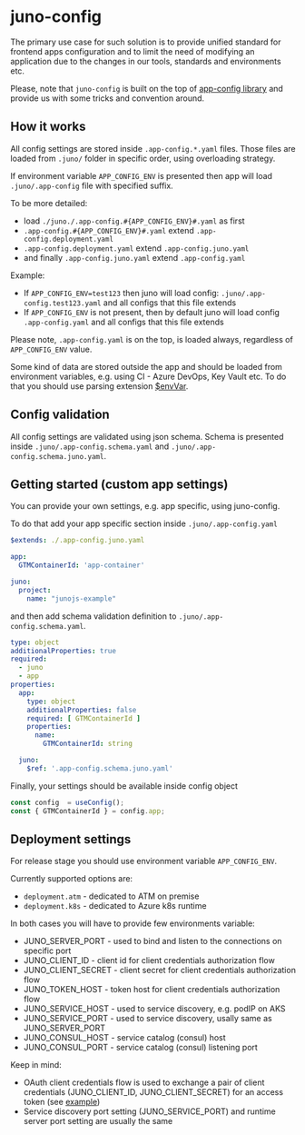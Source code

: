 
# juno-config

The primary use case for such solution is to provide unified standard for frontend apps configuration and to limit the need of modifying an application due to the changes in our tools, standards and environments etc.

Please, note that `juno-config` is built on the top of [app-config library](https://app-config.dev) and provide us with some tricks and convention around.

## How it works

All config settings are stored inside `.app-config.*.yaml` files. Those files are loaded from `.juno/` folder in specific order, using overloading strategy.

If environment variable `APP_CONFIG_ENV` is presented then app will load `.juno/.app-config` file with specified suffix.

To be more detailed:
* load `./juno./.app-config.#{APP_CONFIG_ENV}#.yaml` as first
* `.app-config.#{APP_CONFIG_ENV}#.yaml` extend `.app-config.deployment.yaml`
* `.app-config.deployment.yaml` extend `.app-config.juno.yaml`
* and finally `.app-config.juno.yaml` extend `.app-config.yaml`

Example:
* If `APP_CONFIG_ENV=test123` then juno will load config: `.juno/.app-config.test123.yaml` and all configs that this file extends
* If `APP_CONFIG_ENV` is not present, then by default juno will load config `.app-config.yaml` and all configs that this file extends

Please note, `.app-config.yaml` is on the top, is loaded always, regardless of `APP_CONFIG_ENV` value.

Some kind of data are stored outside the app and should be loaded from environment variables, e.g. using CI - Azure DevOps, Key Vault etc. To do that you should use parsing extension [$envVar](https://app-config.dev/guide/intro/extensions.html#the-env-directive).

## Config validation

All config settings are validated using json schema. Schema is presented inside `.juno/.app-config.schema.yaml` and `.juno/.app-config.schema.juno.yaml`.

## Getting started (custom app settings)

You can provide your own settings, e.g. app specific, using juno-config.

To do that add your app specific section inside `.juno/.app-config.yaml`
```yaml
$extends: ./.app-config.juno.yaml

app:
  GTMContainerId: 'app-container'

juno:
  project:
    name: "junojs-example"
```

and then add schema validation definition to `.juno/.app-config.schema.yaml`.
```yaml
type: object
additionalProperties: true
required:
  - juno
  - app
properties:
  app:
    type: object
    additionalProperties: false
    required: [ GTMContainerId ]
    properties:
      name:
        GTMContainerId: string

  juno:
    $ref: '.app-config.schema.juno.yaml'
```

Finally, your settings should be available inside config object
```js
const config  = useConfig();
const { GTMContainerId } = config.app;
```

## Deployment settings

For release stage you should use environment variable `APP_CONFIG_ENV`.

Currently supported options are:
* `deployment.atm` - dedicated to ATM on premise
* `deployment.k8s` - dedicated to Azure k8s runtime

In both cases you will have to provide few environments variable:
* JUNO_SERVER_PORT - used to bind and listen to the connections on specific port
* JUNO_CLIENT_ID - client id for client credentials authorization flow
* JUNO_CLIENT_SECRET - client secret for client credentials authorization flow
* JUNO_TOKEN_HOST - token host for client credentials authorization flow
* JUNO_SERVICE_HOST - used to service discovery, e.g. podIP on AKS
* JUNO_SERVICE_PORT - used to service discovery, usally same as JUNO_SERVER_PORT
* JUNO_CONSUL_HOST - service catalog (consul) host
* JUNO_CONSUL_PORT - service catalog (consul) listening port

Keep in mind:
* OAuth client credentials flow is used to exchange a pair of client credentials (JUNO_CLIENT_ID, JUNO_CLIENT_SECRET) for an access token (see [example](/examples/next/server/with-api.mjs))
* Service discovery port setting (JUNO_SERVICE_PORT) and runtime server port setting are usually the same
